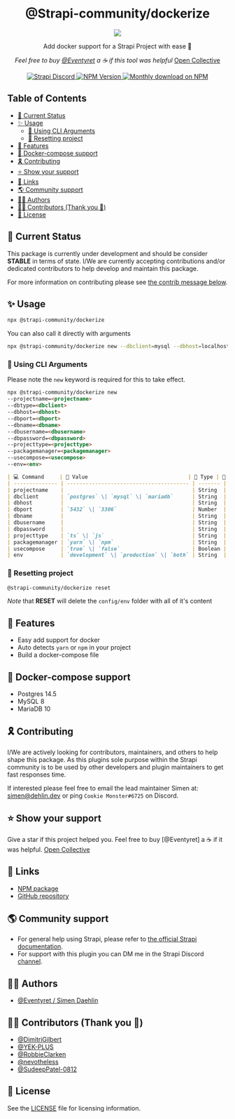 <div align="center">
<h1>@Strapi-community/dockerize</h1>
<img src="https://raw.githubusercontent.com/strapi-community/strapi-tool-dockerize/main/.github/assets/banner.png">

<p>Add docker support for a Strapi Project with ease 🚀</p>

_Feel free to buy [@Eventyret](https://www.github.com/Eventyret) a ☕️ if this tool was helpful_ [Open Collective](https://opencollective.com/strapi/projects/strapi-tool-dockerize)

<p>
  <a href="https://discord.strapi.io">
    <img src="https://img.shields.io/discord/811989166782021633?color=blue&label=strapi-discord" alt="Strapi Discord">
  </a>
  <a href="https://www.npmjs.org/package/@strapi-community/dockerize">
    <img src="https://img.shields.io/npm/v/@strapi-community/dockerize/latest.svg" alt="NPM Version" />
  </a>
  <a href="https://www.npmjs.org/package/@strapi-community/dockerize">
    <img src="https://img.shields.io/npm/dm/@strapi-community/dockerize" alt="Monthly download on NPM" />
  </a>
</p>
</div>

## Table of Contents <!-- omit in toc -->

- [🚦 Current Status](#-current-status)
- [✨ Usage](#-usage)
  - [🤖 Using CLI Arguments](#-using-cli-arguments)
  - [🧹 Resetting project](#-resetting-project)
- [🚀 Features](#-features)
- [🐳 Docker-compose support](#-docker-compose-support)
- [🎗 Contributing](#-contributing)
- [⭐️ Show your support](#️-show-your-support)
- [🔗 Links](#-links)
- [🌎 Community support](#-community-support)
- [🙋‍♀️ Authors](#️-authors)
- [🙋‍♂️ Contributors (Thank you 🙏)](#️-contributors-thank-you-)
- [🔖 License](#-license)

## 🚦 Current Status

This package is currently under development and should be consider **STABLE** in terms of state. I/We are currently accepting contributions and/or dedicated contributors to help develop and maintain this package.

For more information on contributing please see [the contrib message below](#contributing).

## ✨ Usage

```bash
npx @strapi-community/dockerize
```

You can also call it directly with arguments

```bash
npx @strapi-community/dockerize new --dbclient=mysql --dbhost=localhost --dbport=1234 --dbname=strapi --dbusername=strapi --dbpassword=strapi --projecttype=js --packagemanager=yarn --usecompose=false --env=both
```

### 🤖 Using CLI Arguments

Please note the `new` keyword is required for this to take effect.

```markdown
npx @strapi-community/dockerize new
--projectname=<projectname>
--dbtype=<dbclient>
--dbhost=<dbhost>
--dbport=<dbport>
--dbname=<dbname>
--dbusername=<dbusername>
--dbpassword=<dbpassword>
--projecttype=<projecttype>
--packagemanager=<packagemanager>
--usecompose=<usecompose>
--env=<env>
```

```markdown
| 💻 Command     | 💬 Value                                | 🦄 Type | 🐲 Default    |
| -------------- | --------------------------------------- | ------- | ------------- |
| projectname    |                                         | String  | `mystrapi`    |
| dbclient       | `postgres` \| `mysql` \| `mariadb`      | String  | `postgres`    |
| dbhost         |                                         | String  | `localhost`   |
| dbport         | `5432` \| `3306`                        | Number  | `5432`        |
| dbname         |                                         | String  | `strapi`      |
| dbusername     |                                         | String  | `strapi`      |
| dbpassword     |                                         | String  |               |
| projecttype    | `ts` \| `js`                            | String  | `js`          |
| packagemanager | `yarn` \| `npm`                         | String  | `yarn`        |
| usecompose     | `true` \| `false`                       | Boolean | `false`       |
| env            | `development` \| `production` \| `both` | String  | `development` |
```

### 🧹 Resetting project

```bash
@strapi-community/dockerize reset
```

_Note_ that **RESET** will delete the `config/env` folder with all of it's content

## 🚀 Features

- Easy add support for docker
- Auto detects `yarn` or `npm` in your project
- Build a docker-compose file

## 🐳 Docker-compose support

- Postgres 14.5
- MySQL 8
- MariaDB 10

## 🎗 Contributing

I/We are actively looking for contributors, maintainers, and others to help shape this package. As this plugins sole purpose within the Strapi community is to be used by other developers and plugin maintainers to get fast responses time.

If interested please feel free to email the lead maintainer Simen at: simen@dehlin.dev or ping `Cookie Monster#6725` on Discord.

## ⭐️ Show your support

Give a star if this project helped you.
Feel free to buy [@Eventyret] a ☕️ if it was helpful. [Open Collective](https://opencollective.com/strapi/projects/strapi-tool-dockerize)

## 🔗 Links

- [NPM package](https://www.npmjs.com/package/@strapi-community/dockerize)
- [GitHub repository](https://github.com/strapi-community/strapi-tool-dockerize)

## 🌎 Community support

- For general help using Strapi, please refer to [the official Strapi documentation](https://strapi.io/documentation/).
- For support with this plugin you can DM me in the Strapi Discord [channel](https://discord.strapi.io/).

## 🙋‍♀️ Authors

- [@Eventyret / Simen Daehlin](https://github.com/Eventyret)

## 🙋‍♂️ Contributors (Thank you 🙏)

- [@DimitriGilbert](https://github.com/DimitriGilbert)
- [@YEK-PLUS](https://github.com/YEK-PLUS)
- [@RobbieClarken](https://github.com/RobbieClarken)
- [@nevotheless](https://github.com/nevotheless)
- [@SudeepPatel-0812](https://github.com/SudeepPatel-0812)

## 🔖 License

See the [LICENSE](./LICENSE.md) file for licensing information.
